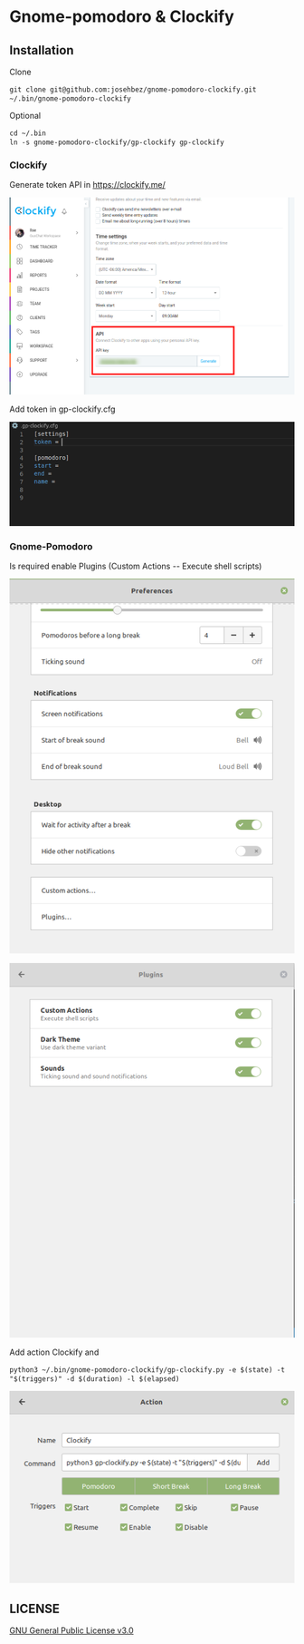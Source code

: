 # Gnome-pomodoro & Clockify 





## Installation 

Clone 

```
git clone git@github.com:josehbez/gnome-pomodoro-clockify.git ~/.bin/gnome-pomodoro-clockify
```

Optional 

```
cd ~/.bin 
ln -s gnome-pomodoro-clockify/gp-clockify gp-clockify
```

### Clockify 

Generate token API in https://clockify.me/

![](images/clockify-token.png)

Add token in  gp-clockify.cfg

![](images/add-token-gp-clockify.png)

### Gnome-Pomodoro 

Is required enable Plugins (Custom Actions -- Execute shell scripts)

![](images/plugins.png)

![](images/custom-actions.png)

Add action Clockify  and 

```
python3 ~/.bin/gnome-pomodoro-clockify/gp-clockify.py -e $(state) -t "$(triggers)" -d $(duration) -l $(elapsed)
```

![](images/action-clockify.png)

## LICENSE

[GNU General Public License v3.0]( ./LICENSE)